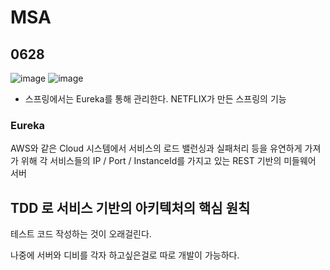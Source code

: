 # MSA
## 0628

![image](https://user-images.githubusercontent.com/46432606/176067434-8cf39f80-f476-41de-9e54-0dcf37fe0ebc.png)
![image](https://user-images.githubusercontent.com/46432606/176067583-b0806001-2a28-4f64-9d16-ee1d6243fe12.png)

- 스프링에서는 Eureka를 통해 관리한다. NETFLIX가 만든 스프링의 기능 

### Eureka
AWS와 같은 Cloud 시스템에서 서비스의 로드 밸런싱과 실패처리 등을 유연하게 가져가 위해 각 서비스들의 IP / Port / InstanceId를 가지고 있는 REST 기반의 미들웨어 서버


## TDD 로 서비스 기반의 아키텍처의 핵심 원칙 
테스트 코드 작성하는 것이 오래걸린다. 

나중에 서버와 디비를 각자 하고싶은걸로 따로 개발이 가능하다. 

